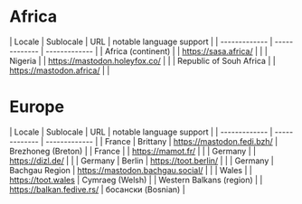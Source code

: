 # Africa
| Locale | Sublocale | URL | notable language support |
| ------------- | ------------- | ------------- |
| Africa (continent) |   | https://sasa.africa/ |  |
| Nigeria |   | https://mastodon.holeyfox.co/ |  |
| Republic of Souh Africa |   | https://mastodon.africa/ |  |

# Europe
| Locale | Sublocale | URL | notable language support |
| ------------- | ------------- | ------------- |
| France | Brittany | https://mastodon.fedi.bzh/ | Brezhoneg (Breton) |
| France |   | https://mamot.fr/ |   |
| Germany |   | https://dizl.de/ |  |
| Germany | Berlin  | https://toot.berlin/ |  |
| Germany | Bachgau Region | https://mastodon.bachgau.social/ |  |
| Wales |   | https://toot.wales | Cymraeg (Welsh) |
| Western Balkans (region) | | https://balkan.fedive.rs/ | босански (Bosnian) |
